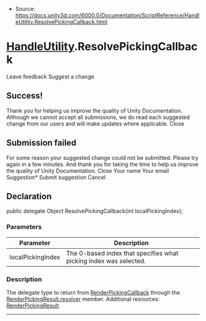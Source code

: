 * Source: https://docs.unity3d.com/6000.0/Documentation/ScriptReference/HandleUtility.ResolvePickingCallback.html

#  [HandleUtility](https://docs.unity3d.com/6000.0/Documentation/ScriptReference/HandleUtility.html).ResolvePickingCallback
Leave feedback
Suggest a change
## Success!
Thank you for helping us improve the quality of Unity Documentation. Although we cannot accept all submissions, we do read each suggested change from our users and will make updates where applicable.
Close
## Submission failed
For some reason your suggested change could not be submitted. Please <a>try again</a> in a few minutes. And thank you for taking the time to help us improve the quality of Unity Documentation.
Close
Your name Your email Suggestion* Submit suggestion
Cancel
## Declaration
public delegate Object ResolvePickingCallback(int localPickingIndex); 
### Parameters
Parameter | Description  
---|---  
localPickingIndex | The 0-based index that specifies what picking index was selected.  
### Description
The delegate type to return from [RenderPickingCallback](https://docs.unity3d.com/6000.0/Documentation/ScriptReference/HandleUtility.RenderPickingCallback.html) through the [RenderPickingResult.resolver](https://docs.unity3d.com/6000.0/Documentation/ScriptReference/RenderPickingResult-resolver.html) member.
Additional resources: [RenderPickingResult](https://docs.unity3d.com/6000.0/Documentation/ScriptReference/RenderPickingResult.html).
* * *
